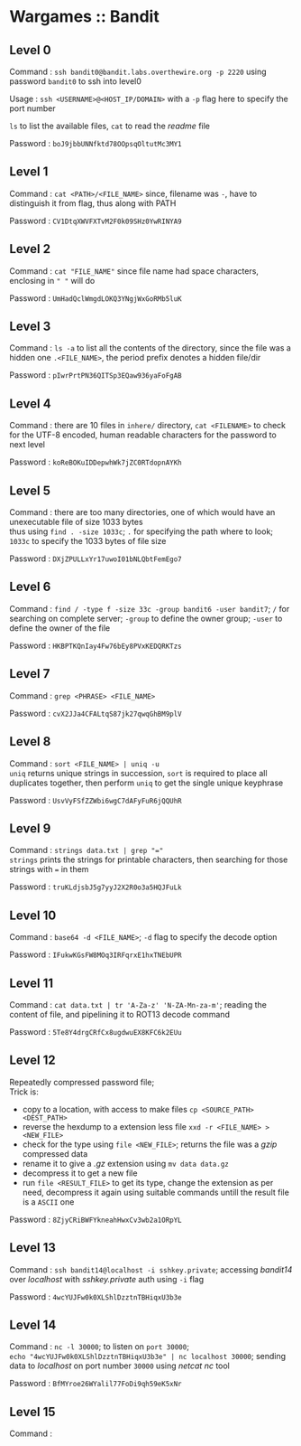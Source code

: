 # Wargames :: Bandit

## Level 0
Command : `ssh bandit0@bandit.labs.overthewire.org -p 2220` using password `bandit0` to ssh into level0

Usage : `ssh <USERNAME>@<HOST_IP/DOMAIN>` with a `-p` flag here to specify the port number 

`ls` to list the available files, `cat` to read the _readme_ file

Password : `boJ9jbbUNNfktd78OOpsqOltutMc3MY1`

## Level 1
Command : `cat <PATH>/<FILE_NAME>` since, filename was `-`, have to distinguish it from flag, thus along with PATH

Password : `CV1DtqXWVFXTvM2F0k09SHz0YwRINYA9`

## Level 2
Command : `cat "FILE_NAME"` since file name had space characters, enclosing in `" "` will do 

Password : `UmHadQclWmgdLOKQ3YNgjWxGoRMb5luK`

## Level 3
Command : `ls -a` to list all the contents of the directory, since the file was a hidden one `.<FILE_NAME>`, the period prefix denotes a hidden file/dir

Password : `pIwrPrtPN36QITSp3EQaw936yaFoFgAB`

## Level 4
Command : there are 10 files in `inhere/` directory, `cat <FILENAME>` to check for the UTF-8 encoded, human readable characters for the password to next level

Password : `koReBOKuIDDepwhWk7jZC0RTdopnAYKh`

## Level 5
Command : there are too many directories, one of which would have an unexecutable file of size 1033 bytes <br>
thus using `find . -size 1033c`; `.` for specifying the path where to look; `1033c` to specify the 1033 bytes of file size

Password : `DXjZPULLxYr17uwoI01bNLQbtFemEgo7`

## Level 6
Command : `find / -type f -size 33c -group bandit6 -user bandit7`; `/` for searching on complete server; `-group` to define the owner group; `-user` to define the owner of the file

Password : `HKBPTKQnIay4Fw76bEy8PVxKEDQRKTzs`

## Level 7
Command : `grep <PHRASE> <FILE_NAME>`

Password : `cvX2JJa4CFALtqS87jk27qwqGhBM9plV`

## Level 8
Command : `sort <FILE_NAME> | uniq -u` <br>
`uniq` returns unique strings in succession, `sort` is required to place all duplicates together, then perform `uniq` to get the single unique keyphrase

Password : `UsvVyFSfZZWbi6wgC7dAFyFuR6jQQUhR`

## Level 9
Command : `strings data.txt | grep "="` <br>
`strings` prints the strings for printable characters, then searching for those strings with `=` in them

Password : `truKLdjsbJ5g7yyJ2X2R0o3a5HQJFuLk`

## Level 10
Command : `base64 -d <FILE_NAME>`; `-d` flag to specify the decode option

Password : `IFukwKGsFW8MOq3IRFqrxE1hxTNEbUPR`

## Level 11
Command : `cat data.txt | tr 'A-Za-z' 'N-ZA-Mn-za-m'`; reading the content of file, and pipelining it to ROT13 decode command 

Password : `5Te8Y4drgCRfCx8ugdwuEX8KFC6k2EUu`

## Level 12
Repeatedly compressed password file; <br>
Trick is: 
  - copy to a location, with access to make files `cp <SOURCE_PATH> <DEST_PATH>`
  - reverse the hexdump to a extension less file `xxd -r <FILE_NAME> > <NEW_FILE>`
  - check for the type using `file <NEW_FILE>`; returns the file was a _gzip_ compressed data
  - rename it to give a _.gz_ extension using `mv data data.gz`
  - decompress it to get a new file
  - run `file <RESULT_FILE>` to get its type, change the extension as per need, decompress it again using suitable commands untill the result file is a `ASCII` one

Password : `8ZjyCRiBWFYkneahHwxCv3wb2a1ORpYL`

## Level 13
Command : `ssh bandit14@localhost -i sshkey.private`; accessing _bandit14_ over _localhost_ with _sshkey.private_ auth using `-i` flag

Password : `4wcYUJFw0k0XLShlDzztnTBHiqxU3b3e`

## Level 14
Command : `nc -l 30000`; to listen on `port 30000`; <br>
`echo "4wcYUJFw0k0XLShlDzztnTBHiqxU3b3e" | nc localhost 30000`; sending data to _localhost_ on port number `30000` using _netcat nc_ tool

Password : `BfMYroe26WYalil77FoDi9qh59eK5xNr`

## Level 15
Command : 
